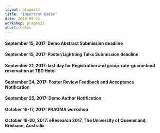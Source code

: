 ```yaml
---
layout: pragma33
title: "Important Dates"
date: 2016-09-02
workshop: pragma33
short: dates
---
```


#### September 15, 2017: Demo Abstract Submission deadline

#### September 15, 2017: Poster/Lightning Talks Submission deadline

#### September 21, 2017: last day for Registration and group-rate-guaranteed reservation at TBD Hotel

#### September 24, 2017: Poster Review Feedback and Acceptance Notification

#### September 25, 2017: Demo Author Notification

#### October 16-17, 2017: PRAGMA workshop
#### October 18-20, 2017: eResearch 2017, The University of Queensland, Brisbane, Australia


